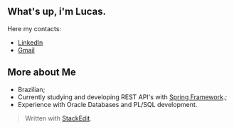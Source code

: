 
## What's up, i'm Lucas.

Here my contacts:

 - [LinkedIn ](https://www.linkedin.com/in/lucasplima-93aa25181/)
 - [Gmail](mailto:lucas.plima.ti@gmail.com)

## More about Me
- Brazilian;
- Currently studying and developing REST API's with [Spring Framework](https://spring.io/).;
- Experience with Oracle Databases and PL/SQL development.

> Written with [StackEdit](https://stackedit.io/).